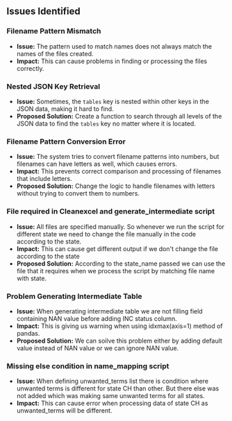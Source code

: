 ## Issues Identified

### Filename Pattern Mismatch
- **Issue:** The pattern used to match names does not always match the names of the files created.
- **Impact:** This can cause problems in finding or processing the files correctly.

### Nested JSON Key Retrieval
- **Issue:** Sometimes, the `tables` key is nested within other keys in the JSON data, making it hard to find.
- **Proposed Solution:** Create a function to search through all levels of the JSON data to find the `tables` key no matter where it is located.

### Filename Pattern Conversion Error
- **Issue:** The system tries to convert filename patterns into numbers, but filenames can have letters as well, which causes errors.
- **Impact:** This prevents correct comparison and processing of filenames that include letters.
- **Proposed Solution:** Change the logic to handle filenames with letters without trying to convert them to numbers.

### File required in Cleanexcel and generate_intermediate script
- **Issue:** All files are specified manually. So whenever we run the script for different state we need to change the file manually in the code according to the state.
- **Impact:** This can cause get different output if we don't change the file according to the state
- **Proposed Solution:** According to the state_name passed we can use the file that it requires when we process the script by matching file name with state.

### Problem Generating Intermediate Table
- **Issue:** When generating intermediate table we are not filling field containing NAN value before adding INC status column.
- **Impact:** This is giving us warning when using idxmax(axis=1) method of pandas.
- **Proposed Solution:** We can soilve this problem either by adding default value instead of NAN value or we can ignore NAN value.

### Missing else condition in name_mapping script
- **Issue:** When defining unwanted_terms list there is condition where unwanted terms is different for state CH than other. But there else was not added which was making same unwanted terms for all states.
- **Impact:** This can cause error when processing data of state CH as unwanted_terms will be different.